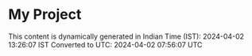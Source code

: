 # My Project

This content is dynamically generated in Indian Time (IST): 2024-04-02 13:26:07 IST
Converted to UTC: 2024-04-02 07:56:07 UTC

